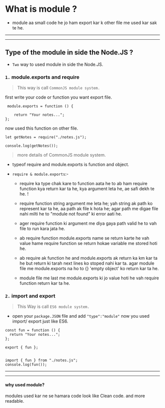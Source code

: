 # What is module ?

- module aa small code he jo ham export kar k other file me used kar sak te he.

---

---

## Type of the module in side the Node.JS ?

- `Two` way to used module in side the Node.JS.

### `1.` module.exports and require

> This way is call `CommonJS module system.`

first write your code or function you want export file.

```JS
 module.exports = function () {

    return "Your notes...";
};
```

now used this function on other file.

```JS
let getNotes = require("./notes.js");

console.log(getNotes());

```

> more details of CommonJS module system.

- typeof require and module.exports is function and object.

- `require & module.exports`:-

  - require ka type chak kare to function aata he to ab ham require function kya return kar ta he, kya argument leta he, ae safi dekh te he. !

  - require function string argument me leta he; yah string ak path ko represent kar ta he, aa path ak file k hota he; agar path me digae file nahi milti he to "module not found" ki error aati he.

  - ager require function ki argument me diya gaya path valid he to vah file to run kara jata he.

  - ab require function module.exports name se return karte he vah value hame require function se return hokae variable me stored hoti he.

  - ab require ak function he and module.exports ak return ka km kar ta he but return ki tarah next lines ko stoped nahi kar ta. agar module file me module.exports na ho to {} 'empty object' ko return kar ta he.

  - module file me last me module.exports ki jo value hoti he vah require function return kar ta he.

### `2.` import and export

> This Way is call `ES6 module system.`

- open your `package.JSON` file and add `"type":"module"` now you used import/ export just like ES6.

```JS
const fun = function () {
  return "Your notes...";
};

export { fun };


import { fun } from "./notes.js";
console.log(fun());

```

---

---

#### why used module?

modules used kar ne se hamara code look like Clean code. and more readable.
